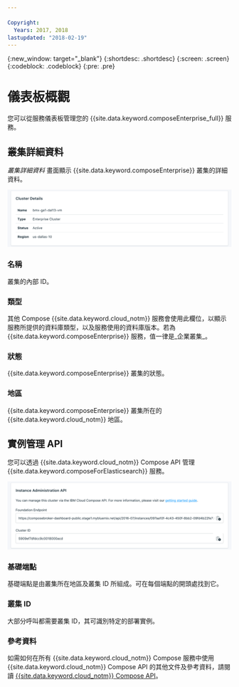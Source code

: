 ```yaml
---

Copyright:
  Years: 2017, 2018
lastupdated: "2018-02-19"
---
```


{:new_window: target="_blank"}
{:shortdesc: .shortdesc}
{:screen: .screen}
{:codeblock: .codeblock}
{:pre: .pre}

# 儀表板概觀

您可以從服務儀表板管理您的 {{site.data.keyword.composeEnterprise_full}} 服務。

## 叢集詳細資料

_叢集詳細資料_ 畫面顯示 {{site.data.keyword.composeEnterprise}} 叢集的詳細資料。

![叢集詳細資料](./images/enterprise-cluster-details-ready.png "「叢集詳細資料」畫面的視圖")

### 名稱

叢集的內部 ID。

### 類型

其他 Compose {{site.data.keyword.cloud_notm}} 服務會使用此欄位，以顯示服務所提供的資料庫類型，以及服務使用的資料庫版本。若為 {{site.data.keyword.composeEnterprise}} 服務，值一律是_企業叢集_。

### 狀態

{{site.data.keyword.composeEnterprise}} 叢集的狀態。

### 地區

{{site.data.keyword.composeEnterprise}} 叢集所在的 {{site.data.keyword.cloud_notm}} 地區。

## 實例管理 API

您可以透過 {{site.data.keyword.cloud_notm}} Compose API 管理 {{site.data.keyword.composeForElasticsearch}} 服務。

![叢集詳細資料](./images/enterprise-cluster-api.png "「實例管理 API」的視圖")

### 基礎端點

基礎端點是由叢集所在地區及叢集 ID 所組成。可在每個端點的開頭處找到它。

### 叢集 ID

大部分呼叫都需要叢集 ID，其可識別特定的部署實例。

### 參考資料

如需如何在所有 {{site.data.keyword.cloud_notm}} Compose 服務中使用 {{site.data.keyword.cloud_notm}} Compose API 的其他文件及參考資料，請閱讀 [{{site.data.keyword.cloud_notm}} Compose API](https://www.compose.com/articles/the-ibm-cloud-compose-api/)。
